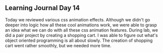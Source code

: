 ## Learning Journal Day 14

Today we reviewed various css animation effects. Although we didn't go deeper into logic how all these cool animations work, we were able to grasp an idea what we can do with all these css animation features. During lab, we did a pair project by creating a shopping cart. I was able to figure out what's object oriented programming is all about slowly. The creation of shopping cart went rather smoothly, but we needed more time.